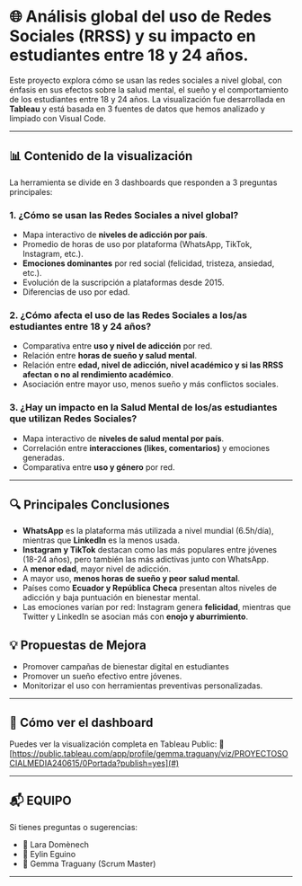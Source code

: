 # 🌐 Análisis global del uso de Redes Sociales (RRSS) y su impacto en estudiantes entre 18 y 24 años.

Este proyecto explora cómo se usan las redes sociales a nivel global, con énfasis en sus efectos sobre la salud mental, el sueño y el comportamiento de los estudiantes entre 18 y 24 años. La visualización fue desarrollada en **Tableau** y está basada en 3 fuentes de datos que hemos analizado y limpiado con Visual Code.

---

## 📊 Contenido de la visualización

La herramienta se divide en 3 dashboards que responden a 3 preguntas principales:

### 1. ¿Cómo se usan las Redes Sociales a nivel global?
- Mapa interactivo de **niveles de adicción por país**.
- Promedio de horas de uso por plataforma (WhatsApp, TikTok, Instagram, etc.).
- **Emociones dominantes** por red social (felicidad, tristeza, ansiedad, etc.).
- Evolución de la suscripción a plataformas desde 2015.
- Diferencias de uso por edad.

### 2. ¿Cómo afecta el uso de las Redes Sociales a los/as estudiantes entre 18 y 24 años?
- Comparativa entre **uso y nivel de adicción** por red.
- Relación entre **horas de sueño y salud mental**.
- Relación entre **edad, nivel de adicción, nivel académico y si las RRSS afectan o no al rendimiento académico**.
- Asociación entre mayor uso, menos sueño y más conflictos sociales.

### 3. ¿Hay un impacto en la Salud Mental de los/as estudiantes que utilizan Redes Sociales?
- Mapa interactivo de **niveles de salud mental por país**.
- Correlación entre **interacciones (likes, comentarios)** y emociones generadas.
- Comparativa entre **uso y género** por red.

---

## 🔍 Principales Conclusiones

- **WhatsApp** es la plataforma más utilizada a nivel mundial (6.5h/día), mientras que **LinkedIn** es la menos usada.
- **Instagram y TikTok** destacan como las más populares entre jóvenes (18-24 años), pero también las más adictivas junto con WhatsApp.
- A **menor edad**, mayor nivel de adicción.
- A mayor uso, **menos horas de sueño y peor salud mental**.
- Países como **Ecuador y República Checa** presentan altos niveles de adicción y baja puntuación en bienestar mental.
- Las emociones varían por red: Instagram genera **felicidad**, mientras que Twitter y LinkedIn se asocian más con **enojo y aburrimiento**.

## 💡 Propuestas de Mejora

- Promover campañas de bienestar digital en estudiantes
- Promover un sueño efectivo entre jóvenes.
- Monitorizar el uso con herramientas preventivas personalizadas.

---

## 🚀 Cómo ver el dashboard

Puedes ver la visualización completa en Tableau Public:
🔗 [https://public.tableau.com/app/profile/gemma.traguany/viz/PROYECTOSOCIALMEDIA240615/0Portada?publish=yes](#)

---

## 📬 EQUIPO

Si tienes preguntas o sugerencias:

- 📧 Lara Domènech
- 📧 Eylin Eguino
- 📧 Gemma Traguany (Scrum Master)
---
